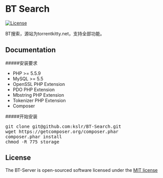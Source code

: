 # BT Search

[![License](https://poser.pugx.org/laravel/framework/license.svg)](https://packagist.org/packages/laravel/framework)

BT搜索，源站为torrentkitty.net，支持全部功能。

## Documentation

#####安装要求
* PHP >= 5.5.9
* MySQL >= 5.5
* OpenSSL PHP Extension
* PDO PHP Extension
* Mbstring PHP Extension
* Tokenizer PHP Extension
* Composer

#####开始安装
<pre>
git clone git@github.com:kslr/BT-Search.git
wget https://getcomposer.org/composer.phar
composer.phar install
chmod -R 775 storage
</pre>

## License

The BT-Server is open-sourced software licensed under the [MIT license](http://opensource.org/licenses/MIT)
